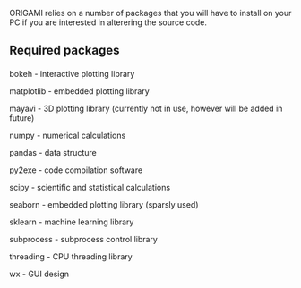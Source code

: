 ORIGAMI relies on a number of packages that you will have to install on your PC if you are interested in alterering the source code.

## Required packages<p>
bokeh - interactive plotting library<p>
matplotlib - embedded plotting library<p>
mayavi - 3D plotting library (currently not in use, however will be added in future)<p>
numpy - numerical calculations<p>
pandas - data structure<p>
py2exe - code compilation software<p>
scipy - scientific and statistical calculations<p>
seaborn - embedded plotting library (sparsly used)<p>
sklearn - machine learning library<p>
subprocess - subprocess control library<p>
threading - CPU threading library<p>
wx - GUI design<p>
